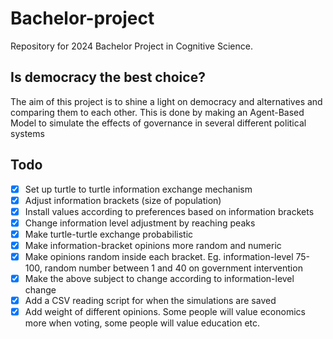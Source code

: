 # Bachelor-project
Repository for 2024 Bachelor Project in Cognitive Science. 

## Is democracy the best choice?
The aim of this project is to shine a light on democracy and alternatives and comparing them to each other.
This is done by making an Agent-Based Model to simulate the effects of governance in several different political systems

## Todo
- [x] Set up turtle to turtle information exchange mechanism
- [x] Adjust information brackets (size of population)
- [x] Install values according to preferences based on information brackets
- [x] Change information level adjustment by reaching peaks
- [x] Make turtle-turtle exchange probabilistic
- [x] Make information-bracket opinions more random and numeric
- [x] Make opinions random inside each bracket. Eg. information-level 75-100, random number between 1 and 40 on government intervention
- [x] Make the above subject to change according to information-level change
- [x] Add a CSV reading script for when the simulations are saved
- [x] Add weight of different opinions. Some people will value economics more when voting, some people will value education etc.
